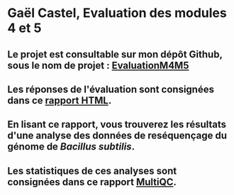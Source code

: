 <html>
<head>
<link rel="stylesheet" href="css/style_first_page.css">
</head>
<body>
<div class="main-content" style="display: table; vertical-align: middle;">
   <h1><b>Gaël Castel, Evaluation des modules 4 et 5</b></h1>
   <h2>Le projet est consultable sur mon dépôt Github, sous le nom de projet : <a href="https://github.com/gaelcastel/EvaluationM4M5">EvaluationM4M5</a></h2>
   <h2>Les réponses de l'évaluation sont consignées dans ce <a href="https://gaelcastel.github.io/EvaluationM4M5/Evaluation.html">rapport HTML</a>.</h2>
   <h2>En lisant ce rapport, vous trouverez les résultats d'une analyse des données de reséquençage du génome de <i>Bacillus subtilis</i>.</h2>
   <h2>Les statistiques de ces analyses sont consignées dans ce rapport <a href="https://gaelcastel.github.io/EvaluationM4M5/QC/multiqc_report.html">MultiQC</a>.</h2>
</div>
</body>
</html> 
